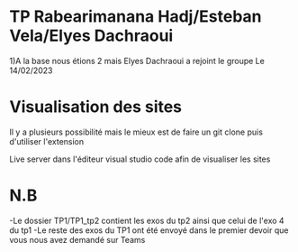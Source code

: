 # TP Rabearimanana Hadj/Esteban Vela/Elyes Dachraoui

1)A la base nous étions 2 mais Elyes Dachraoui a rejoint le groupe Le 14/02/2023

# Visualisation des sites
Il y a plusieurs possibilité mais le mieux est de faire un git clone puis d'utiliser l'extension

Live server dans l'éditeur visual studio code afin de visualiser les sites

# N.B

-Le dossier TP1/TP1_tp2 contient les exos du tp2 ainsi que celui de l'exo 4 du tp1
-Le reste des exos du TP1 ont été envoyé dans le premier devoir que vous nous avez demandé sur Teams
